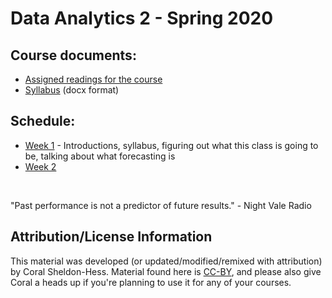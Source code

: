 # Data Analytics 2 - Spring 2020

## Course documents:
* [Assigned readings for the course](readings.md)
* [Syllabus](./files/DAT-202_Course_Outline_2020_Spring.docx) (docx format)

## Schedule:
* [Week 1](./week01) - Introductions, syllabus, figuring out what this class is going to be, talking about what forecasting is
* [Week 2](./week02)

&nbsp;

"Past performance is not a predictor of future results." - Night Vale Radio

## Attribution/License Information

This material was developed (or updated/modified/remixed with attribution) by Coral Sheldon-Hess. Material found here is [CC-BY](https://creativecommons.org/licenses/by/3.0/us/), and please also give Coral a heads up if you're planning to use it for any of your courses.